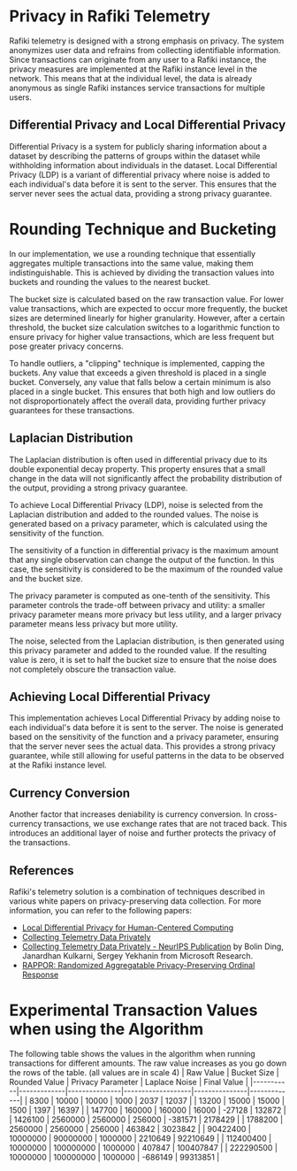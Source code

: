 # Privacy in Rafiki Telemetry

Rafiki telemetry is designed with a strong emphasis on privacy. The system anonymizes user data and refrains from collecting identifiable information. Since transactions can originate from any user to a Rafiki instance, the privacy measures are implemented at the Rafiki instance level in the network. This means that at the individual level, the data is already anonymous as single Rafiki instances service transactions for multiple users.

## Differential Privacy and Local Differential Privacy

Differential Privacy is a system for publicly sharing information about a dataset by describing the patterns of groups within the dataset while withholding information about individuals in the dataset. Local Differential Privacy (LDP) is a variant of differential privacy where noise is added to each individual's data before it is sent to the server. This ensures that the server never sees the actual data, providing a strong privacy guarantee.

# Rounding Technique and Bucketing

In our implementation, we use a rounding technique that essentially aggregates multiple transactions into the same value, making them indistinguishable. This is achieved by dividing the transaction values into buckets and rounding the values to the nearest bucket.

The bucket size is calculated based on the raw transaction value. For lower value transactions, which are expected to occur more frequently, the bucket sizes are determined linearly for higher granularity. However, after a certain threshold, the bucket size calculation switches to a logarithmic function to ensure privacy for higher value transactions, which are less frequent but pose greater privacy concerns.

To handle outliers, a "clipping" technique is implemented, capping the buckets. Any value that exceeds a given threshold is placed in a single bucket. Conversely, any value that falls below a certain minimum is also placed in a single bucket. This ensures that both high and low outliers do not disproportionately affect the overall data, providing further privacy guarantees for these transactions.

## Laplacian Distribution

The Laplacian distribution is often used in differential privacy due to its double exponential decay property. This property ensures that a small change in the data will not significantly affect the probability distribution of the output, providing a strong privacy guarantee.

To achieve Local Differential Privacy (LDP), noise is selected from the Laplacian distribution and added to the rounded values. The noise is generated based on a privacy parameter, which is calculated using the sensitivity of the function.

The sensitivity of a function in differential privacy is the maximum amount that any single observation can change the output of the function. In this case, the sensitivity is considered to be the maximum of the rounded value and the bucket size.

The privacy parameter is computed as one-tenth of the sensitivity. This parameter controls the trade-off between privacy and utility: a smaller privacy parameter means more privacy but less utility, and a larger privacy parameter means less privacy but more utility.

The noise, selected from the Laplacian distribution, is then generated using this privacy parameter and added to the rounded value. If the resulting value is zero, it is set to half the bucket size to ensure that the noise does not completely obscure the transaction value.

## Achieving Local Differential Privacy

This implementation achieves Local Differential Privacy by adding noise to each individual's data before it is sent to the server. The noise is generated based on the sensitivity of the function and a privacy parameter, ensuring that the server never sees the actual data. This provides a strong privacy guarantee, while still allowing for useful patterns in the data to be observed at the Rafiki instance level.

## Currency Conversion

Another factor that increases deniability is currency conversion. In cross-currency transactions, we use exchange rates that are not traced back. This introduces an additional layer of noise and further protects the privacy of the transactions.

## References

Rafiki's telemetry solution is a combination of techniques described in various white papers on privacy-preserving data collection. For more information, you can refer to the following papers:

- [Local Differential Privacy for Human-Centered Computing](https://proceedings.neurips.cc/paper_files/paper/2017/file/253614bbac999b38b5b60cae531c4969-Paper.pdf)
- [Collecting Telemetry Data Privately](https://www.microsoft.com/en-us/research/blog/collecting-telemetry-data-privately/)
- [Collecting Telemetry Data Privately - NeurIPS Publication](https://proceedings.neurips.cc/paper_files/paper/2017/file/253614bbac999b38b5b60cae531c4969-Paper.pdf) by Bolin Ding, Janardhan Kulkarni, Sergey Yekhanin from Microsoft Research.
- [RAPPOR: Randomized Aggregatable Privacy-Preserving Ordinal Response](https://static.googleusercontent.com/media/research.google.com/en//pubs/archive/42852.pdf)

# Experimental Transaction Values when using the Algorithm

The following table shows the values in the algorithm when running transactions for different amounts. The raw value increases as you go down the rows of the table.
(all values are in scale 4)
| Raw Value | Bucket Size | Rounded Value | Privacy Parameter | Laplace Noise | Final Value |
|-----------|-------------|---------------|-------------------|---------------|-------------|
| 8300 | 10000 | 10000 | 1000 | 2037 | 12037 |
| 13200 | 15000 | 15000 | 1500 | 1397 | 16397 |
| 147700 | 160000 | 160000 | 16000 | -27128 | 132872 |
| 1426100 | 2560000 | 2560000 | 256000 | -381571 | 2178429 |
| 1788200 | 2560000 | 2560000 | 256000 | 463842 | 3023842 |
| 90422400 | 10000000 | 90000000 | 1000000 | 2210649 | 92210649 |
| 112400400 | 10000000 | 100000000 | 1000000 | 407847 | 100407847 |
| 222290500 | 10000000 | 100000000 | 1000000 | -686149 | 99313851 |
